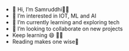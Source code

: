 - 👋 Hi, I’m Samruddhi👩‍💻
- 👀 I’m interested in IOT, ML and AI
- 🌱 I’m currently learning and exploring tech
- 💞️ I’m looking to collaborate on new projects
- Keep learning :smile: 👩‍💻
- Reading makes one wise:book:

<!---
samruddhi-10/samruddhi-10 is a ✨ special ✨ repository because its `README.md` (this file) appears on your GitHub profile.
You can click the Preview link to take a look at your changes.
